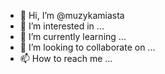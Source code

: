 - 👋 Hi, I’m @muzykamiasta
- 👀 I’m interested in ...
- 🌱 I’m currently learning ...
- 💞️ I’m looking to collaborate on ...
- 📫 How to reach me ...

<!---
muzykamiasta/muzykamiasta is a ✨ special ✨ repository because its `README.md` (this file) appears on your GitHub profile.
You can click the Preview link to take a look at your changes.
--->
